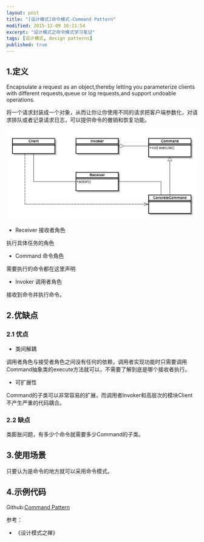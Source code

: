 ```yaml
---
layout: post
title: "[设计模式]命令模式-Command Pattern"
modified: 2015-12-09 16:11:54
excerpt: "设计模式之命令模式学习笔记"
tags: [设计模式, design patterns]
published: true
---
```


## 1.定义
Encapsulate a request as an object,thereby letting you parameterize clients with different requests,queue or log requests,and support undoable operations.

将一个请求封装成一个对象，从而让你让你使用不同的请求把客户端参数化，对请求排队或者记录请求日志，可以提供命令的撤销和恢复功能。

<img src="https://raw.githubusercontent.com/chiemy/JavaDesignPatterns/master/CommandPattern/command_pattern_common.png"/>

- Receiver 接收者角色

执行具体任务的角色

- Command 命令角色

需要执行的命令都在这里声明

- Invoker 调用者角色

接收到命令并执行命令。


## 2.优缺点

### 2.1 优点
- 类间解耦

调用者角色与接受者角色之间没有任何的依赖，调用者实现功能时只需要调用Command抽象类的execute方法就可以，不需要了解到底是哪个接收者执行。

- 可扩展性

Command的子类可以非常容易的扩展，而调用者Invoker和高层次的模块Client不产生严重的代码耦合。

### 2.2 缺点
类膨胀问题，有多少个命令就需要多少Command的子类。

## 3.使用场景
只要认为是命令的地方就可以采用命令模式。


## 4.示例代码

Github:[Command Pattern](https://github.com/chiemy/JavaDesignPatterns/tree/master/CommandPattern)

参考：
- 《设计模式之禅》